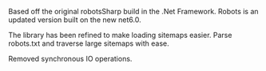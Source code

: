 Based off the original robotsSharp build in the .Net
Framework. Robots is an updated version built on the new net6.0.

The library has been refined to make loading sitemaps easier. Parse robots.txt and traverse large sitemaps with ease.

Removed synchronous IO operations.
